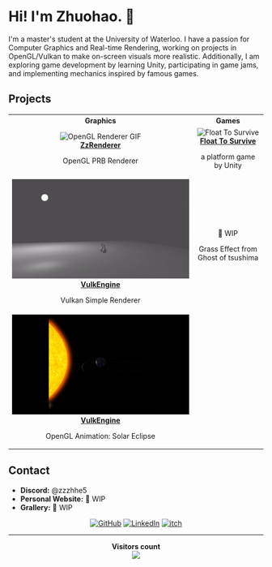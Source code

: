 # Hi! I'm Zhuohao. 👋

I'm a master's student at the University of Waterloo. I have a passion for Computer Graphics and Real-time Rendering, working on projects in OpenGL/Vulkan to make on-screen visuals more realistic. Additionally, I am exploring game development by learning Unity, participating in game jams, and implementing mechanics inspired by famous games.

## Projects

<table>
  <tr>
    <th>Graphics</th>
    <th>Games</th>
  </tr>
  <tr>
    <td>
      <center><img src="Assets/ZzRenderer.gif" alt="OpenGL Renderer GIF" style="width:100%;"/>
      <br>
      <b><a href="https://github.com/ZzzhHe/ZzRenderer">ZzRenderer</a></b>
      <p>OpenGL PRB Renderer</p></center>
    </td>
    <td>
      <center><img src="Assets/FloatToSurvive.gif" alt="Float To Survive" style="width:100%;"/>
      <br>
      <b><a href="https://howhao.itch.io/float-to-survive">Float To Survive</a></b><p>a platform game by Unity</p></center>
    </td>
  </tr>
  <tr>
    <td>
      <img src="Assets/VulkEngine.gif" alt="Vulkan Renderer GIF" style="width:100%;"/>
      <br>
      <center><b><a href="https://github.com/ZzzhHe/VulkEngine">VulkEngine</a></b><p>Vulkan Simple Renderer</p></center>
    </td>
    <td>
      <center>
      <!-- <h4><a href="https://github.com/yourusername/mechanics-demo">Mechanics Demo</a></h4> -->
      <p>🚧 WIP </p>
      <p>Grass Effect from Ghost of tsushima</p>
      </center>
    </td>
  </tr>
  <tr>
    <td>
      <center><img src="Assets/SolarSystem.gif" alt="Solar System GIF" style="width:100%;"/>
      <br>
      <b><a href="https://github.com/ZzzhHe/SolarSystem">VulkEngine</a></b><p>OpenGL Animation: Solar Eclipse</p></center>
    </td>
    <td>
      <center>
    </td>
  </tr>
</table>



## Contact

- **Discord:** @zzzhhe5
- **Personal Website:** 🚧 WIP
- **Grallery:** 🚧 WIP

<p align="center">
  <a href="https://github.com/ZzzhHe">
    <picture>
      <source media="(prefers-color-scheme: dark)" srcset="https://cdn.simpleicons.org/github/white">
      <img alt="GitHub" title="GitHub" height="48" width="48" src="https://cdn.simpleicons.org/github"></picture></a>
  <a href="https://www.linkedin.com/in/zhuohao-he-5087392a7">
    <img alt="LinkedIn" title="LinkedIn" height="48" width="48" src="https://cdn.simpleicons.org/linkedin"></a>
  <a href="https://howhao.itch.io/">
    <img alt="itch" title="itch" height="48" width="48" src="https://cdn.simpleicons.org/itchdotio"></a>
</p>


---

<p align="center"> 
  <b>Visitors count</b><br>
  <img src="https://profile-counter.glitch.me/ZzzhHe/count.svg" />
</p>
